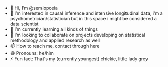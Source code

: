 - 👋 Hi, I’m @semiopoeia
- 👀 I’m interested in causal inference and intensive longitudinal data, i'm a psychometrician/statistician but in this space i might be considered a data scientist
- 🌱 I’m currently learning all kinds of things
- 💞️ I’m looking to collaborate on projects developing on statistical methodology and applied research as well
- 📫 How to reach me, contact through here
- 😄 Pronouns: he/him
- ⚡ Fun fact: That's my (currently youngest) chickie, little lady grey

<!---
semiopoeia/semiopoeia is a ✨ special ✨ repository because its `README.md` (this file) appears on your GitHub profile.
You can click the Preview link to take a look at your changes.
--->
